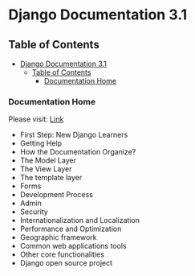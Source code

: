 # Django Documentation 3.1

## Table of Contents

- [Django Documentation 3.1](#django-documentation-31)
  - [Table of Contents](#table-of-contents)
    - [Documentation Home](#documentation-home)

### Documentation Home

Please visit: [Link](https://docs.djangoproject.com/en/3.1/)

- First Step: New Django Learners
- Getting Help
- How the Documentation Organize?
- The Model Layer
- The View Layer
- The template layer
- Forms
- Development Process
- Admin
- Security
- Internationalization and Localization
- Performance and Optimization
- Geographic framework
- Common web applications tools
- Other core functionalities
- Django open source project
